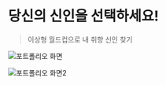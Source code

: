 # 당신의 신인을 선택하세요!

>이상형 월드컵으로 내 취향 신인 찾기


![포트폴리오 화면](https://user-images.githubusercontent.com/100124429/199179008-7f757764-a57f-48a4-8329-6faff71dbc6a.png)

![포트폴리오 화면2](https://user-images.githubusercontent.com/100124429/199179290-273f53f2-18f7-4e6a-8931-9c2ccd9889bf.png)
